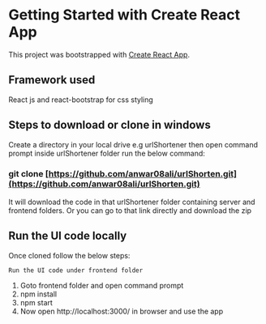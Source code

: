 # Getting Started with Create React App

This project was bootstrapped with [Create React App](https://github.com/facebook/create-react-app).

## Framework used

React js and react-bootstrap for css styling

## Steps to download or clone in windows

Create a directory in your local drive e.g urlShortener then open command prompt inside urlShortener folder
run the below command:

### git clone [https://github.com/anwar08ali/urlShorten.git](https://github.com/anwar08ali/urlShorten.git)

It will download the code in that urlShortener folder containing server and frontend folders. Or you can go to that link directly and download the zip

## Run the UI code locally

Once cloned follow the below steps:

`Run the UI code under frontend folder`

1. Goto frontend folder and open command prompt
2. npm install
3. npm start
4. Now open http://localhost:3000/ in browser and use the app
